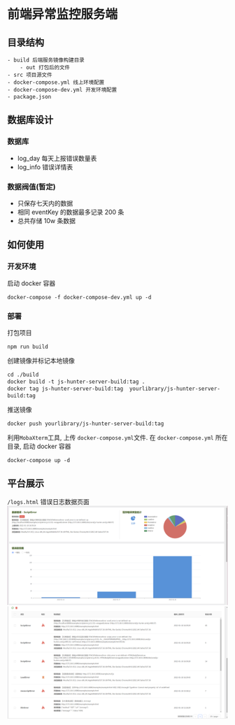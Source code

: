 # 前端异常监控服务端

## 目录结构

```
- build 后端服务镜像构建目录
    - out 打包后的文件
- src 项目源文件
- docker-compose.yml 线上环境配置
- docker-compose-dev.yml 开发环境配置
- package.json
```

## 数据库设计

### 数据库

- log_day 每天上报错误数量表
- log_info 错误详情表

### 数据阀值(暂定)

- 只保存七天内的数据
- 相同 eventKey 的数据最多记录 200 条
- 总共存储 10w 条数据

## 如何使用

### 开发环境

启动 docker 容器

```
docker-compose -f docker-compose-dev.yml up -d
```

### 部署

打包项目

```
npm run build
```

创建镜像并标记本地镜像

```
cd ./build
docker build -t js-hunter-server-build:tag .
docker tag js-hunter-server-build:tag  yourlibrary/js-hunter-server-build:tag
```

推送镜像

```
docker push yourlibrary/js-hunter-server-build:tag
```

利用`MobaXterm`工具, 上传 `docker-compose.yml`文件.
在 `docker-compose.yml` 所在目录, 启动 docker 容器

```
docker-compose up -d
```

## 平台展示

`/logs.html` 错误日志数据页面
![错误统计](./static/错误统计页面展示.png)
![错误数据](./static/错误数据页面展示.png)
